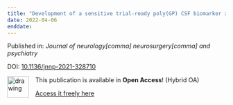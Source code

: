 ```yaml
---
title: "Development of a sensitive trial-ready poly(GP) CSF biomarker assay for "
date: 2022-04-06
enddate:
---
```


Published in: *Journal of neurology[comma] neurosurgery[comma] and psychiatry*

DOI: [10.1136/jnnp-2021-328710](https://doi.org/10.1136/jnnp-2021-328710)

<img src="https://upload.wikimedia.org/wikipedia/commons/thumb/7/77/Open_Access_logo_PLoS_transparent.svg/800px-Open_Access_logo_PLoS_transparent.svg.png" alt="drawing" width="50" align="left"/> &nbsp;&nbsp;&nbsp;This publication is available in **Open Access**! (Hybrid OA)

&nbsp;&nbsp;&nbsp;<a href="https://jnnp.bmj.com/content/jnnp/early/2022/04/03/jnnp-2021-328710.full.pdf">Access it freely here</a>

